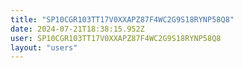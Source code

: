 ```yaml
---
title: "SP10CGR103TT17V0XXAPZ87F4WC2G9S18RYNP58Q8"
date: 2024-07-21T18:38:15.952Z
user: SP10CGR103TT17V0XXAPZ87F4WC2G9S18RYNP58Q8
layout: "users"
---
```

    